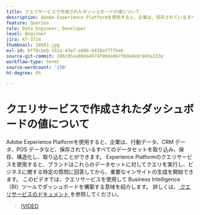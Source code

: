 ```yaml
---
title: クエリサービスで作成されたダッシュボードの値について
description: Adobe Experience Platformを使用すると、企業は、保存されているすべてのデータセット（行動データ、CRM データ、POS データなど）を取り込み、保存、構造化および取り込むことができます。 Experience Platformのクエリサービスを使用すると、ブランドはこれらのデータセットに対してクエリを実行し、ビジネスに関する特定の質問に回答してから、重要なインサイトの生成を開始できます。 このビデオでは、クエリサービスを使用して Business Intelligence （BI）ツールでダッシュボードを構築する意味を紹介します。
feature: Queries
role: Data Engineer, Developer
level: Beginner
jira: KT-3714
thumbnail: 28981.jpg
exl-id: bf78cbeb-151a-43ef-a90b-6438af7ffbeb
source-git-commit: 286c85aa88d44574f00ded67f0de8e0c945a153e
workflow-type: tm+mt
source-wordcount: '150'
ht-degree: 0%

---
```


# クエリサービスで作成されたダッシュボードの値について

Adobe Experience Platformを使用すると、企業は、行動データ、CRM データ、POS データなど、保存されているすべてのデータセットを取り込み、保存、構造化し、取り込むことができます。 Experience Platformのクエリサービスを使用すると、ブランドはこれらのデータセットに対してクエリを実行し、ビジネスに関する特定の質問に回答してから、重要なインサイトの生成を開始できます。 このビデオでは、クエリサービスを使用して Business Intelligence （BI）ツールでダッシュボードを構築する意味を紹介します。 詳しくは、[ クエリサービスのドキュメント ](https://experienceleague.adobe.com/docs/experience-platform/query/home.html?lang=ja) を参照してください。

>[!VIDEO](https://video.tv.adobe.com/v/28981?learn=on&enablevpops)
